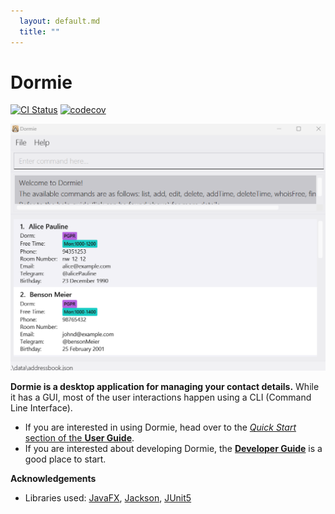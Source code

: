 ```yaml
---
  layout: default.md
  title: ""
---
```


# Dormie

[![CI Status](https://github.com/AY2324S2-CS2103T-F11-4/tp/workflows/Java%20CI/badge.svg)](https://github.com/AY2324S2-CS2103T-F11-4/tp/actions)
[![codecov](https://codecov.io/gh/AY2324S2-CS2103T-F11-4/tp/branch/master/graph/badge.svg)](https://codecov.io/gh/AY2324S2-CS2103T-F11-4/tp)

![Ui](images/Ui.png)

**Dormie is a desktop application for managing your contact details.** While it has a GUI, most of the user interactions happen using a CLI (Command Line Interface).

* If you are interested in using Dormie, head over to the [_Quick Start_ section of the **User Guide**](Dormie_User_Guide.pdf).
* If you are interested about developing Dormie, the [**Developer Guide**](DeveloperGuide.md) is a good place to start.

**Acknowledgements**

* Libraries used: [JavaFX](https://openjfx.io/), [Jackson](https://github.com/FasterXML/jackson), [JUnit5](https://github.com/junit-team/junit5)
